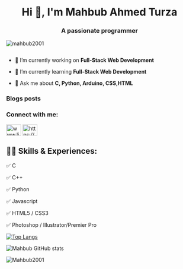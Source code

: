 <h1 align="center">Hi 👋, I'm Mahbub Ahmed Turza</h1>
<h3 align="center">A passionate programmer</h3>

<p align="left"> <img src="https://komarev.com/ghpvc/?username=mahbub2001&label=Profile%20views&color=0e75b6&style=flat" alt="mahbub2001" /> </p>

<!-- <p align="left"> <a href="https://github.com/ryo-ma/github-profile-trophy"><img src="https://github-profile-trophy.vercel.app/?username=mahbub2001" alt="mahbub2001" /></a> </p> -->

<p align="left"> <a href="https://twitter.com/" target="blank"><img src="https://img.shields.io/twitter/follow/?logo=twitter&style=for-the-badge" alt="" /></a> </p>

- 🔭 I’m currently working on **Full-Stack Web Development**

- 🌱 I’m currently learning **Full-Stack Web Development**

- 💬 Ask me about **C, Python, Arduino, CSS,HTML**

### Blogs posts
<!-- BLOG-POST-LIST:START -->
<!-- BLOG-POST-LIST:END -->

<h3 align="left">Connect with me:</h3>
<p align="left">
<!-- <a href="https://dev.to/mahbub2001" target="blank"><img align="center" src="https://raw.githubusercontent.com/rahuldkjain/github-profile-readme-generator/master/src/images/icons/Social/devto.svg" alt="mahbub2001" height="30" width="40" /></a> -->
<a href="https://linkedin.com/in/www.linkedin.com/in/mahbub-ahmed-turza" target="blank"><img align="center" src="https://raw.githubusercontent.com/rahuldkjain/github-profile-readme-generator/master/src/images/icons/Social/linked-in-alt.svg" alt="www.linkedin.com/in/mahbub-ahmed-turza" height="30" width="40" /></a>
<a href="https://fb.com/https://web.facebook.com/profile.php?id=100076033624420" target="blank"><img align="center" src="https://raw.githubusercontent.com/rahuldkjain/github-profile-readme-generator/master/src/images/icons/Social/facebook.svg" alt="https://web.facebook.com/profile.php?id=100076033624420" height="30" width="40" /></a>
</p>

<h2>👨‍💻 Skills & Experiences:</h2>
<p>✅ C</p>
<p>✅ C++</p>
<p>✅ Python</p>
<p>✅ Javascript</p>
<p>✅ HTML5 / CSS3</p>
<p>✅ Photoshop / Illustrator/Premier Pro</p>
 

[![Top Langs](https://github-readme-stats.vercel.app/api/top-langs/?username=Mahbub2001&theme=tokyonight)](https://github.com/Mahbub2001/github-readme-stats)

![Mahbub GitHub stats](https://github-readme-stats.vercel.app/api?username=Mahbub2001&theme=tokyonight&show_icons=true)

<p><img align="center" src="https://github-readme-streak-stats.herokuapp.com/?user=Mahbub2001&theme=tokyonight" alt="Mahbub2001" /></p>




